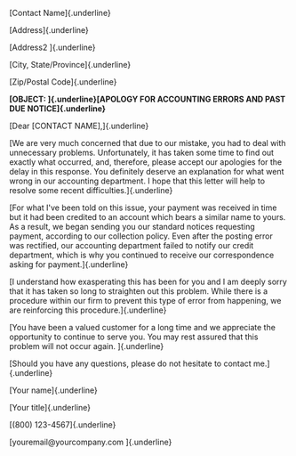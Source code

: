 [Contact Name]{.underline}

[Address]{.underline}

[Address2 ]{.underline}

[City, State/Province]{.underline}

[Zip/Postal Code]{.underline}

**[OBJECT: ]{.underline}[APOLOGY FOR ACCOUNTING ERRORS AND PAST DUE
NOTICE]{.underline}**

[Dear \[CONTACT NAME\],]{.underline}

[We are very much concerned that due to our mistake, you had to deal
with unnecessary problems. Unfortunately, it has taken some time to find
out exactly what occurred, and, therefore, please accept our apologies
for the delay in this response. You definitely deserve an explanation
for what went wrong in our accounting department. I hope that this
letter will help to resolve some recent difficulties.]{.underline}

[For what I've been told on this issue, your payment was received in
time but it had been credited to an account which bears a similar name
to yours. As a result, we began sending you our standard notices
requesting payment, according to our collection policy. Even after the
posting error was rectified, our accounting department failed to notify
our credit department, which is why you continued to receive our
correspondence asking for payment.]{.underline}

[I understand how exasperating this has been for you and I am deeply
sorry that it has taken so long to straighten out this problem. While
there is a procedure within our firm to prevent this type of error from
happening, we are reinforcing this procedure.]{.underline}

[You have been a valued customer for a long time and we appreciate the
opportunity to continue to serve you. You may rest assured that this
problem will not occur again. ]{.underline}

[Should you have any questions, please do not hesitate to contact
me.]{.underline}

[Your name]{.underline}

[Your title]{.underline}

[(800) 123-4567]{.underline}

[youremail\@yourcompany.com ]{.underline}

